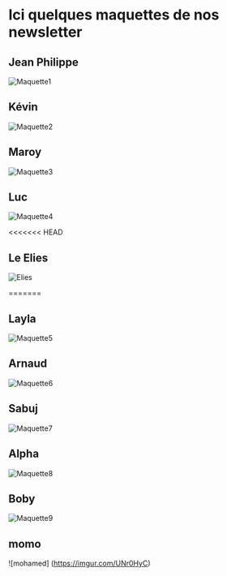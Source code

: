 # Ici quelques maquettes de nos newsletter


## Jean Philippe
![Maquette1](https://i.imgur.com/aQqQ38J.jpg "Maquette1")


## Kévin
![Maquette2](https://i.imgur.com/kXKJZBX.jpg "Maquette2")


## Maroy
![Maquette3](https://i.imgur.com/6dw9s3M.jpg "Maquette3")


## Luc
![Maquette4](https://i.imgur.com/DcBuFaq.jpg "Maquette4")

<<<<<<< HEAD
## Le Elies
![Elies]('maquette\Kevin/img/elies.png')

=======

## Layla
![Maquette5](https://i.imgur.com/GE5q7Ph.png "Maquette5")


## Arnaud
![Maquette6](https://i.imgur.com/6KpWx7r.png "Maquette6")


## Sabuj
![Maquette7](https://i.imgur.com/P6Hmyse.png "Maquette7")


## Alpha
![Maquette8](https://i.imgur.com/4Q4mVCK.jpg "Maquette8")


## Boby
![Maquette9](https://i.imgur.com/6djmj7J.png "Maquette9")

## momo
![mohamed] (https://imgur.com/UNr0HyC)
